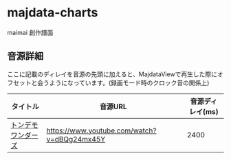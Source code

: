# majdata-charts

maimai 創作譜面

## 音源詳細

ここに記載のディレイを音源の先頭に加えると、MajdataViewで再生した際にオフセットと会うようになっています。(録画モード時のクロック音の関係上)

| タイトル | 音源URL | 音源ディレイ(ms) |
| --- | --- | --- |
| [トンデモワンダーズ](tondemo-wonders/maidata.txt) | https://www.youtube.com/watch?v=dBQg24mx45Y | 2400 |
